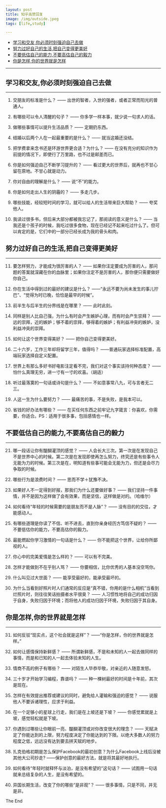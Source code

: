 ```yaml
---
layout: post
title: 知乎高赞回复 
image: /img/outside.jpeg
tags: [life,study]

---
```




- [学习和交友,你必须时刻强迫自己去做](#学习和交友你必须时刻强迫自己去做)
- [努力过好自己的生活,把自己变得更美好](#努力过好自己的生活把自己变得更美好)
- [不要低估自己的能力,不要高估自己的毅力](#不要低估自己的能力不要高估自己的毅力)
- [你是怎样,你的世界就是怎样](#你是怎样你的世界就是怎样)

---

##  学习和交友,你必须时刻强迫自己去做

---

1. 交朋友的标准是什么？
—— 出世的智者，入世的强者，或者正常而阳光的普通人。

2. 有哪些可以令人清醒的句子？
—— 你多学一样本事，就少说一句求人的话。

3. 做哪些事情可以提升生活品质？
—— 定期扔东西。

4. 结婚以后两个人在一起最重要的是什么？
—— 就当这婚还没结。

5. 把学费拿来念书还是环游世界更合适？为什么？
—— 在没有充分的知识作为前提的情况下，即使行了万里路，也不过是邮差而已。

6. 你是如何强迫自己不断学习提升的？
—— 看过更大的世界后，就再也不甘心留在原地。不甘心就是动力。

7. 你对自由的理解是什么？
—— 说“不”的能力。

8. 你是如何走出人生的阴霾的？
—— 多走几步。

9. 哪些技能，经较短时间的学习，就可以给人的生活带来巨大帮助？
—— 夸奖他人。

10. 我读过很多书，但后来大部分都被我忘记了，那阅读的意义是什么？
—— 当我还是个孩子的时候，我吃过很多食物，现在已经记不起来吃过什么了。但可以肯定的是，它们中的一部分已经长成为我的骨头和肉。

## 努力过好自己的生活,把自己变得更美好

---

11. 要怎样努力，才能成为很厉害的人？
—— 如果你注定要成为厉害的人，那问题的答案就深藏在你的血脉里；如果你注定不是厉害的人，那你便只需要做好你自己。

12. 你在生活中得到过的最好的建议是什么？
——“永远不要为尚未发生的事儿拧巴”、“觉得为时已晚，恰恰是最早的时候”。

13. 前半生与后半生的分界线是在哪里？
—— 此时此刻。

14. 同样是别人比自己强，为什么有时会产生嫉妒心理，而有时会产生崇拜？
—— 远的崇拜，近的嫉妒；够不着的崇拜，够得着的嫉妒；有利益冲突的嫉妒，没利益冲突的崇拜。

15. 如何让这个世界变得美好？
—— 把你自己变得更美好。

16. 二十六岁，工作三年却将留学三年，值得吗？
——普通玩家选择标准配置，高端玩家选择自定义配置。

17. 世界上有那么多好书好电影注定看不完，我们对这个事实该持何种态度？
—— 怕什么真理无穷，进一寸有一寸的欢喜。（胡适） 

18. 听过最落寞的一句话或诗句是什么？
—— 不如意事常八九，可与言者无二三。

19. 人这一生为什么要努力？
—— 最痛苦的事，不是失败，是我本可以。

20. 省钱的好办法有哪些？
—— 在买任何东西之前牢记九字箴言：你喜欢，你需要，你适合。PS：适用于很多事，包括感情也一样。



## 不要低估自己的能力,不要高估自己的毅力

---

21. 哪一段话让你有醍醐灌顶的感觉？
—— 人会长大三次。第一次是在发现自己不是世界中心的时候。第二次是在发现即使再怎么努力，终究还是有些事令人无能为力的时候。第三次是在，明知道有些事可能会无能为力，但还是会尽力争取的时候。

22. 哪些行为是浪费时间？
—— 思而不学＋犹豫不决。

23. 如果好人不一定得到好报，那我们为什么还要做好事？
—— 我们坚持一件事情，并不是因为这样做了会有效果，而是坚信，这样做是对的。（哈维尔）

24. 如何看待“年轻的时候需要的是朋友而不是人脉”？
—— 没有目的的交往，才能感动人。

25. 有哪些道理是你读了不信、听不进去，直到你亲身经历方笃信不疑的？
—— 不要低估你的能力，不要高估你的毅力。

26. 最能燃起你学习激情的一句话是什么？
—— 你不能把这个世界，让给你所鄙视的人。

27. 你心中的完美爱情是怎么样的？
—— 可以有不完美。

28. 怎样才能做到不在乎别人骂？
—— 你要相信，比你优秀的人基本没空骂你。

29. 什么叫见过大世面？
—— 能享受最好的，能承受最坏的。

30. 为什么当看到好照片时人们通常的反应是“真不错，你用的是什么相机”当看到烂照片时，则往往笑话拍摄者水平很臭？
—— 人习惯性地将自己的成功归因于自身，失败归因于环境；而将他人的成功归因于环境，失败归因于其自身。



## 你是怎样,你的世界就是怎样

---

31. 如何反驳“现实点，这个社会就是这样”？
——“你是怎样，你的世界就是怎样。”

32. 如何让感情保持新鲜感？
—— 所谓新鲜感，不是和未知的人一起去做同样的事情，而是和已知的人一起去体验未知的人生。

33. 情商不高的例子有哪些？
—— 对陌生人毕恭毕敬，对亲近的人随意发怒。

34. 三十岁才开始学习编程，靠谱吗？
—— 种一棵树最好的时间是十年前，其次是现在。

35. 怎样在有效提出推荐或建议的同时，避免给人灌输和强迫的感觉？
—— 说服他人不要诉诸理性，应求于利益。

36. 在一个足够小的星球上行走，我们是在上坡还是下坡？
—— 你感觉累就是上坡，感觉轻松就是下坡。

37. 你遇到过哪些让你眼前一亮、醍醐灌顶或对你改变很大的理念？
—— 天赋决定了你能达到的上限，努力程度决定了你能达到的下限。以绝大多数人的努力程度之低，远远没有达到要去拼天赋的地步。

38. 扎克伯格初期是怎么保护Facebook的最初创意？为什么Facebook上线后没被其他大公司抄走?
——保护创意的最好方法，就是将其最好地执行。

39. 如何看待“年轻时就释怀与淡泊，是没有希望的”这句话？
—— 试图用一句话就来总结复杂的人生，是没有希望的。

40. 异国长期生活，改变了你的哪些“是非观”？
—— 很多事情，只是不同，并无是非。

The End